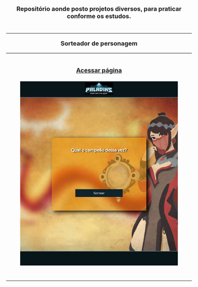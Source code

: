 <h3 align="center" dir="auto">Repositório aonde posto projetos diversos, para praticar conforme os estudos.
<br></br>
<hr>
Sorteador de personagem
<hr>
<br>
<a href="https://gabriel-anesi.github.io/_Projetos/Sorteador%20de%20personagem">Acessar página</a>
</br><br>
<img src="https://github.com/gabriel-anesi/_Projetos/blob/master/Sorteador%20de%20personagem/images/imagem%20do%20site%202.png" height="500px">
<br></br>
<hr>
